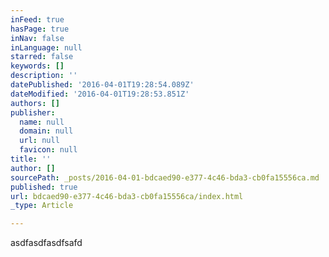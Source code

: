 ```yaml
---
inFeed: true
hasPage: true
inNav: false
inLanguage: null
starred: false
keywords: []
description: ''
datePublished: '2016-04-01T19:28:54.089Z'
dateModified: '2016-04-01T19:28:53.851Z'
authors: []
publisher:
  name: null
  domain: null
  url: null
  favicon: null
title: ''
author: []
sourcePath: _posts/2016-04-01-bdcaed90-e377-4c46-bda3-cb0fa15556ca.md
published: true
url: bdcaed90-e377-4c46-bda3-cb0fa15556ca/index.html
_type: Article

---
```

asdfasdfasdfsafd